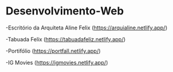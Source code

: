 # Desenvolvimento-Web

-Escritório da Arquiteta Aline Felix (https://arquialine.netlify.app/)

-Tabuada Felix (https://tabuadafeliz.netlify.app/)

-Portifólio (https://portfall.netlify.app/)

-IG Movies (https://igmovies.netlify.app/)
